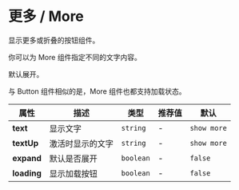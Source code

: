 # 更多 / More

显示更多或折叠的按钮组件。

<ex-code name="ex-more-basic">

你可以为 <g-code>More</g-code> 组件指定不同的文字内容。

</ex-code>

<ex-code name="ex-more-expand">

默认展开。

</ex-code>

<ex-code name="ex-more-loading">

与 <g-code>Button</g-code> 组件相似的是，<g-code>More</g-code> 组件也都支持加载状态。

</ex-code>

<ex-footer>

| 属性        | 描述             | 类型      | 推荐值 | 默认        |
| ----------- | ---------------- | --------- | ------ | ----------- |
| **text**    | 显示文字         | `string`  | -      | `show more` |
| **textUp**  | 激活时显示的文字 | `string`  | -      | `show more` |
| **expand**  | 默认是否展开     | `boolean` | -      | `false`     |
| **loading** | 显示加载按钮     | `boolean` | -      | `false`     |

</ex-footer>

